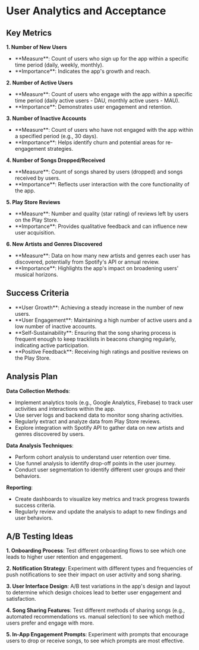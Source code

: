# User Analytics and Acceptance

## Key Metrics

**1. Number of New Users**
<ul>
  <li>**Measure**: Count of users who sign up for the app within a specific time period (daily, weekly, monthly).
   <li>**Importance**: Indicates the app's growth and reach.</li>
</ul>

**2. Number of Active Users**
<ul>
  <li>**Measure**: Count of users who engage with the app within a specific time period (daily active users - DAU, monthly active users - MAU).
   <li>**Importance**: Demonstrates user engagement and retention.</li>
</ul>

**3. Number of Inactive Accounts**
<ul>
  <li>**Measure**: Count of users who have not engaged with the app within a specified period (e.g., 30 days).
   <li>**Importance**: Helps identify churn and potential areas for re-engagement strategies.</li>
</ul>

**4. Number of Songs Dropped/Received**
<ul>
  <li>**Measure**: Count of songs shared by users (dropped) and songs received by users.
   <li>**Importance**: Reflects user interaction with the core functionality of the app.</li>
</ul>

**5. Play Store Reviews**
<ul>
  <li>**Measure**: Number and quality (star rating) of reviews left by users on the Play Store.
   <li>**Importance**: Provides qualitative feedback and can influence new user acquisition.</li>
</ul>

**6. New Artists and Genres Discovered**
<ul>
  <li>**Measure**: Data on how many new artists and genres each user has discovered, potentially from Spotify's API or annual review.
   <li>**Importance**: Highlights the app's impact on broadening users' musical horizons.</li>
</ul>

## Success Criteria

<ul>
  <li>**User Growth**: Achieving a steady increase in the number of new users.
  <li>**User Engagement**: Maintaining a high number of active users and a low number of inactive accounts.
  <li>**Self-Sustainability**: Ensuring that the song sharing process is frequent enough to keep tracklists in beacons changing regularly, indicating active participation.
  <li>**Positive Feedback**: Receiving high ratings and positive reviews on the Play Store.</li>
</ul>

## Analysis Plan

**Data Collection Methods**:
  <ul>
    <li>Implement analytics tools (e.g., Google Analytics, Firebase) to track user activities and interactions within the app.
    <li>Use server logs and backend data to monitor song sharing activities.
    <li>Regularly extract and analyze data from Play Store reviews.
    <li>Explore integration with Spotify API to gather data on new artists and genres discovered by users.</li>
  </ul>

**Data Analysis Techniques**:
  <ul>
    <li>Perform cohort analysis to understand user retention over time.
    <li>Use funnel analysis to identify drop-off points in the user journey.
    <li>Conduct user segmentation to identify different user groups and their behaviors.</li>
  </ul>

**Reporting**:
  <ul>
    <li>Create dashboards to visualize key metrics and track progress towards success criteria.
    <li>Regularly review and update the analysis to adapt to new findings and user behaviors.</li>
  </ul>
  

## A/B Testing Ideas

**1. Onboarding Process**:
Test different onboarding flows to see which one leads to higher user retention and engagement.

**2. Notification Strategy**:
 Experiment with different types and frequencies of push notifications to see their impact on user activity and song sharing.

**3. User Interface Design**:
A/B test variations in the app's design and layout to determine which design choices lead to better user engagement and satisfaction.

**4. Song Sharing Features**:
Test different methods of sharing songs (e.g., automated recommendations vs. manual selection) to see which method users prefer and engage with more.

**5. In-App Engagement Prompts**:
Experiment with prompts that encourage users to drop or receive songs, to see which prompts are most effective.
